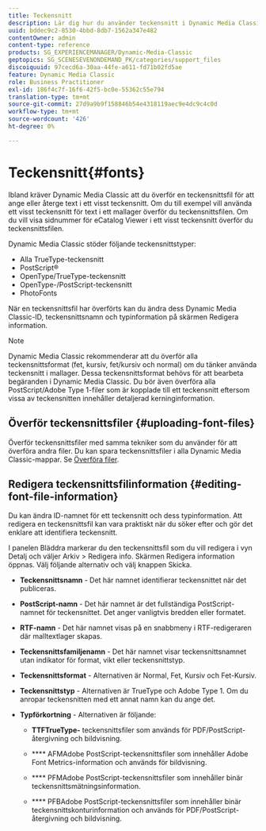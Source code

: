 ```yaml
---
title: Teckensnitt
description: Lär dig hur du använder teckensnitt i Dynamic Media Classic.
uuid: bddec9c2-8530-4bbd-8db7-1562a347e482
contentOwner: admin
content-type: reference
products: SG_EXPERIENCEMANAGER/Dynamic-Media-Classic
geptopics: SG_SCENESEVENONDEMAND_PK/categories/support_files
discoiquuid: 97cecd6a-30aa-44fe-a611-fd71b02fd5ae
feature: Dynamic Media Classic
role: Business Practitioner
exl-id: 186f4c7f-16f6-42f5-bc0e-55362c55e794
translation-type: tm+mt
source-git-commit: 27d9a9b9f158846b54e4318119aec9e4dc9c4c0d
workflow-type: tm+mt
source-wordcount: '426'
ht-degree: 0%

---
```


# Teckensnitt{#fonts}

Ibland kräver Dynamic Media Classic att du överför en teckensnittsfil för att ange eller återge text i ett visst teckensnitt. Om du till exempel vill använda ett visst teckensnitt för text i ett mallager överför du teckensnittsfilen. Om du vill visa sidnummer för eCatalog Viewer i ett visst teckensnitt överför du teckensnittsfilen.

Dynamic Media Classic stöder följande teckensnittstyper:

* Alla TrueType-teckensnitt
* PostScript®
* OpenType/TrueType-teckensnitt
* OpenType-/PostScript-teckensnitt
* PhotoFonts

När en teckensnittsfil har överförts kan du ändra dess Dynamic Media Classic-ID, teckensnittsnamn och typinformation på skärmen Redigera information.

>[!NOTE]
>
>Dynamic Media Classic rekommenderar att du överför alla teckensnittsformat (fet, kursiv, fet/kursiv och normal) om du tänker använda teckensnitt i mallager. Dessa teckensnittsformat behövs för att bearbeta begäranden i Dynamic Media Classic. Du bör även överföra alla PostScript/Adobe Type 1-filer som är kopplade till ett teckensnitt eftersom vissa av teckensnitten innehåller detaljerad kerninginformation.

## Överför teckensnittsfiler {#uploading-font-files}

Överför teckensnittsfiler med samma tekniker som du använder för att överföra andra filer. Du kan spara teckensnittsfiler i alla Dynamic Media Classic-mappar. Se [Överföra filer](uploading-files.md#uploading_your_files).

## Redigera teckensnittsfilinformation {#editing-font-file-information}

Du kan ändra ID-namnet för ett teckensnitt och dess typinformation. Att redigera en teckensnittsfil kan vara praktiskt när du söker efter och gör det enklare att identifiera teckensnitt.

I panelen Bläddra markerar du den teckensnittsfil som du vill redigera i vyn Detalj och väljer Arkiv > Redigera info. Skärmen Redigera information öppnas. Välj följande alternativ och välj knappen Skicka.

* **Teckensnittsnamn**  - Det här namnet identifierar teckensnittet när det publiceras.

* **PostScript-namn**  - Det här namnet är det fullständiga PostScript-namnet för teckensnittet. Det anger vanligtvis bredden eller formatet.

* **RTF-namn**  - Det här namnet visas på en snabbmeny i RTF-redigeraren där malltextlager skapas.

* **Teckensnittsfamiljenamn**  - Det här namnet visar teckensnittsnamnet utan indikator för format, vikt eller teckensnittstyp.

* **Teckensnittsformat**  - Alternativen är Normal, Fet, Kursiv och Fet-Kursiv.

* **Teckensnittstyp**  - Alternativen är TrueType och Adobe Type 1. Om du anropar teckensnitten med ett annat namn kan du ange det.

* **Typförkortning**  - Alternativen är följande:

   * **TTFTrueType-** teckensnittsfiler som används för PDF/PostScript-återgivning och bildvisning.

   * **** AFMAdobe PostScript-teckensnittsfiler som innehåller Adobe Font Metrics-information och används för bildvisning.

   * **** PFMAdobe PostScript-teckensnittsfiler som innehåller binär teckensnittsmätningsinformation.

   * **** PFBAdobe PostScript-teckensnittsfiler som innehåller binär teckensnittskonturinformation och används för PDF/PostScript-återgivning och bildvisning.
